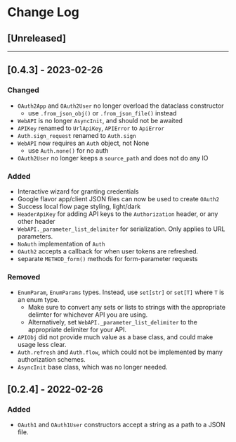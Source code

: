 # Change Log

## [Unreleased]

---

## [0.4.3] - 2023-02-26

### Changed
- `OAuth2App` and `OAuth2User` no longer overload the dataclass constructor
    - use `.from_json_obj()` or `.from_json_file()` instead
- `WebAPI` is no longer `AsyncInit`, and should not be awaited
- `APIKey` renamed to `UrlApiKey`, `APIError` to `ApiError`
- `Auth.sign_request` renamed to `Auth.sign`
- `WebAPI` now requires an `Auth` object, not None
    - use `Auth.none()` for no auth
- `OAuth2User` no longer keeps a `source_path` and does not do any IO

### Added
- Interactive wizard for granting credentials
- Google flavor app/client JSON files can now be used to create `OAuth2`
- Success local flow page styling, light/dark
- `HeaderApiKey` for adding API keys to the `Authorization` header, or any other header
- `WebAPI._parameter_list_delimiter` for serialization. Only applies to URL parameters.
- `NoAuth` implementation of `Auth`
- `OAuth2` accepts a callback for when user tokens are refreshed.
- separate `METHOD_form()` methods for form-parameter requests

### Removed
- `EnumParam`, `EnumParams` types. Instead, use `set[str]` or `set[T]` where `T` is an enum type.
    - Make sure to convert any sets or lists to strings with the appropriate delimter for whichever API you are using.
    - Alternatively, set `WebAPI._parameter_list_delimiter` to the appropriate delimiter for your API.
- `APIObj` did not provide much value as a base class, and could make usage less clear.
- `Auth.refresh` and `Auth.flow`, which could not be implemented by many authorization schemes.
- `AsyncInit` base class, which was no longer needed.

## [0.2.4] - 2022-02-26

### Added
- `OAuth1` and `OAuth1User` constructors accept a string as a path to a JSON file.